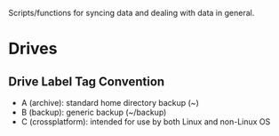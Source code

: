 Scripts/functions for syncing data and dealing with data in general.

# Drives
## Drive Label Tag Convention
* A (archive): standard home directory backup (~)
* B (backup): generic backup (~/backup)
* C (crossplatform): intended for use by both Linux and non-Linux OS

